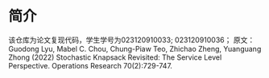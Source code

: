 # 简介
该仓库为论文复现代码，学生学号为023120910033; 023120910036；
原文：Guodong Lyu, Mabel C. Chou, Chung-Piaw Teo, Zhichao Zheng, Yuanguang Zhong (2022) Stochastic Knapsack Revisited: The Service Level Perspective. Operations Research 70(2):729-747.



